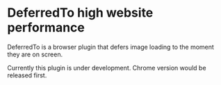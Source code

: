 DeferredTo high website performance
==========

DeferredTo is a browser plugin that defers image loading to the moment they are on screen.

Currently this plugin is under development.
Chrome version would be released first.

